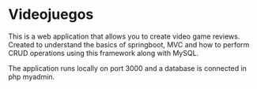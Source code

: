# Videojuegos
This is a web application that allows you to create video game reviews. 
Created to understand the basics of springboot, MVC and how to perform CRUD operations using this framework along with MySQL.

The application runs locally on port 3000 and a database is connected in php myadmin.
